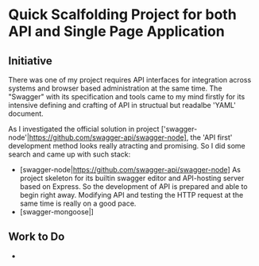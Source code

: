 # Quick Scalfolding Project for both API and Single Page Application

## Initiative

There was one of my project requires API interfaces for integration across systems and browser based administration at the same time. The "Swagger" with its specification and tools came to my mind firstly for its intensive defining and crafting of API in structual but readalbe 'YAML' document.

As I investigated the official solution in project ['swagger-node'|https://github.com/swagger-api/swagger-node], the 'API first' development method looks really atracting and promising. So I did some search and came up with such stack:

* [swagger-node|https://github.com/swagger-api/swagger-node]
  As project skeleton for its builtin swagger editor and API-hosting server based on Express. So the development of API is prepared and able to begin right away. Modifying API and testing the HTTP request at the same time is really on a good pace.
* [swagger-mongoose|]


## Work to Do

* 
